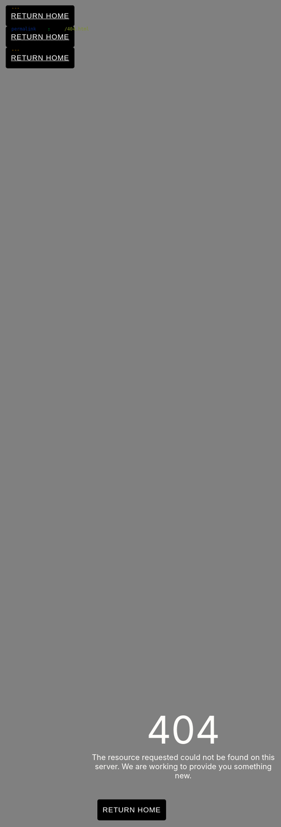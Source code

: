 ```yaml
---
permalink: /404.html
---
```


<style>

html, body {
  margin: 0;
  padding: 0;
  background: #808080;
}


.container {
 position: absolute;
  top: 50%;
  left: 50%;
  transform: translate(-50%, -50%);
}

.button {
  padding-top: 50px;
}
  
.error {
  color: #FFFDFA;
  text-align: center;
  font-size: 100px;
}

.error-message {
  color: #FFFDFA;
  text-align: center;
  font-size: 20px;
}
  
 span{
  position: relative;
  display: inline-flex;
  width: 180px;
  height: 55px;
  margin: 0 15px;
  perspective: 1000px;
}
span a{
  font-size: 19px;
  letter-spacing: 1px;
  transform-style: preserve-3d;
  transform: translateZ(-25px);
  transition: transform .25s;
  font-family: 'Montserrat', sans-serif;
  
}
span a:before,
span a:after{
  position: absolute;
  content: "RETURN HOME";
  height: 55px;
  width: 180px;
  display: flex;
  align-items: center;
  justify-content: center;
  border: 5px solid black;
  box-sizing: border-box;
  border-radius: 5px;
}
span a:before{
  color: #fff;
  background: #000;
  transform: rotateY(0deg) translateZ(25px);
}
span a:after{
  color: #000;
  transform: rotateX(90deg) translateZ(25px);
}
span a:hover{
  transform: translateZ(-25px) rotateX(-90deg);
}

</style>



<div class="container">
  
  <div class="error">
    404
  </div>
  
  <div class="error-message"> 
    The resource requested could not be found on this server. We are working to provide you something new.
  </div>

  <div class="button">
    <span><a href="index.html"></a></span> 
  </div>

</div>




